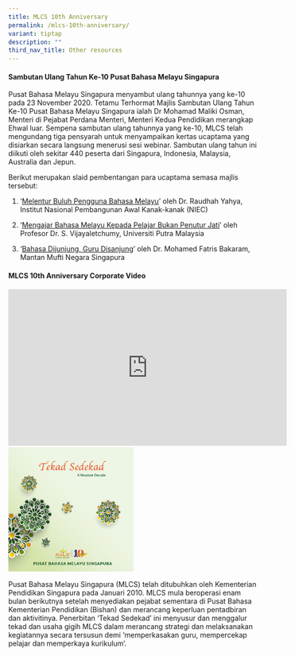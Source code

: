 ```yaml
---
title: MLCS 10th Anniversary
permalink: /mlcs-10th-anniversary/
variant: tiptap
description: ""
third_nav_title: Other resources
---
```

<h4>Sambutan Ulang Tahun Ke-10 Pusat Bahasa Melayu Singapura</h4>
<p>Pusat Bahasa Melayu Singapura menyambut ulang tahunnya yang ke-10 pada
23 November 2020. Tetamu Terhormat Majlis Sambutan Ulang Tahun Ke-10 Pusat
Bahasa Melayu Singapura ialah Dr Mohamad Maliki Osman, Menteri di Pejabat
Perdana Menteri, Menteri Kedua Pendidikan merangkap Ehwal luar. Sempena
sambutan ulang tahunnya yang ke-10, MLCS telah mengundang tiga pensyarah
untuk menyampaikan kertas ucaptama yang disiarkan secara langsung menerusi
sesi webinar. Sambutan ulang tahun ini diikuti oleh sekitar 440 peserta
dari Singapura, Indonesia, Malaysia, Australia dan Jepun.</p>
<p>Berikut merupakan slaid pembentangan para ucaptama semasa majlis tersebut:</p>
<ol data-tight="true" class="tight">
<li>
<p>‘<a href="/files/ucaptama-1---dr-raudhah-yahya.pdf" rel="noopener noreferrer nofollow" target="_blank">Melentur Buluh Pengguna Bahasa Melayu</a>’
oleh Dr. Raudhah Yahya, Institut Nasional Pembangunan Awal Kanak-kanak
(NIEC)</p>
</li>
<li>
<p>‘<a href="/files/ucaptama-2---prof-vijayaletchumy.pdf" rel="noopener noreferrer nofollow" target="_blank">Mengajar Bahasa Melayu Kepada Pelajar Bukan Penutur Jati</a>’
oleh Profesor Dr. S. Vijayaletchumy, Universiti Putra Malaysia</p>
</li>
<li>
<p>‘<a href="/files/ucaptama-3---dr-mohamed-fatris-bakaram.pdf" rel="noopener noreferrer nofollow" target="_blank">Bahasa Dijunjung, Guru Disanjung</a>’
oleh Dr. Mohamed Fatris Bakaram, Mantan Mufti Negara Singapura</p>
</li>
</ol>
<h4>MLCS 10th Anniversary Corporate Video</h4>
<div class="iframe-wrapper">
<iframe height="315" width="560" allowfullscreen="true" frameborder="0" src="https://www.youtube.com/embed/VkdjQmQ0bJM"></iframe>
</div>
<div class="isomer-image-wrapper">
<img style="width: 50%;" height="auto" width="100%" alt="" src="/images/001%20tekad%20sedekad.png">
</div>
<p>Pusat Bahasa Melayu Singapura (MLCS) telah ditubuhkan oleh Kementerian
Pendidikan Singapura pada Januari 2010. MLCS mula beroperasi enam bulan
berikutnya setelah menyediakan pejabat sementara di Pusat Bahasa Kementerian
Pendidikan (Bishan) dan merancang keperluan pentadbiran dan aktivitinya.
Penerbitan ‘Tekad Sedekad’ ini menyusur dan menggalur tekad dan usaha gigih
MLCS dalam merancang strategi dan melaksanakan kegiatannya secara tersusun
demi ‘memperkasakan guru, mempercekap pelajar dan memperkaya kurikulum’.</p>
<p></p>
